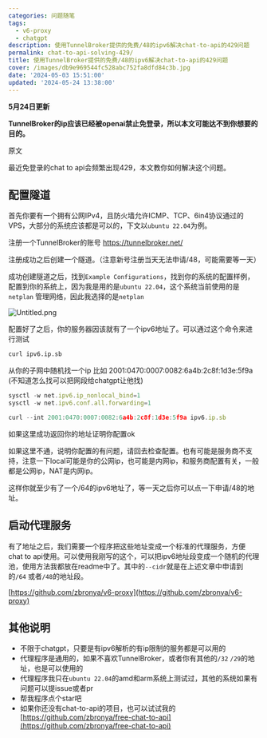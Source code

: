 ```yaml
---
categories: 问题随笔
tags:
  - v6-proxy
  - chatgpt
description: 使用TunnelBroker提供的免费/48的ipv6解决chat-to-api的429问题
permalink: chat-to-api-solving-429/
title: 使用TunnelBroker提供的免费/48的ipv6解决chat-to-api的429问题
cover: /images/db9e969544fc528abc752fa8dfd84c3b.jpg
date: '2024-05-03 15:51:00'
updated: '2024-05-24 13:38:00'
---
```


**5月24日更新**


**TunnelBroker的ip应该已经被openai禁止免登录，所以本文可能达不到你想要的目的。**


原文


最近免登录的chat to api会频繁出现429，本文教你如何解决这个问题。


## 配置隧道


首先你要有一个拥有公网IPv4，且防火墙允许ICMP、TCP、6in4协议通过的VPS，大部分的系统应该都是可以的，下文以`ubuntu 22.04`为例。

注册一个TunnelBroker的账号 https://tunnelbroker.net/

注册成功之后创建一个隧道。（注意新号注册当天无法申请/48，可能需要等一天）

成功创建隧道之后，找到`Example Configurations`，找到你的系统的配置样例，配置到你的系统上，因为我是用的是`ubuntu 22.04`，这个系统当前使用的是`netplan` 管理网络，因此我选择的是`netplan`


![Untitled.png](/images/372c39cdb851bef9ac8076fd8a0be887.png)


配置好了之后，你的服务器因该就有了一个ipv6地址了。可以通过这个命令来进行测试


```bash
curl ipv6.ip.sb
```


从你的子网中随机找一个ip 比如 2001:0470:0007:0082:6a4b:2c8f:1d3e:5f9a (不知道怎么找可以把网段给chatgpt让他找)


```javascript
sysctl -w net.ipv6.ip_nonlocal_bind=1
sysctl -w net.ipv6.conf.all.forwarding=1

curl --int 2001:0470:0007:0082:6a4b:2c8f:1d3e:5f9a ipv6.ip.sb
```


如果这里成功返回你的地址证明你配置ok


如果这里不通，说明你配置的有问题，请回去检查配置。也有可能是服务商不支持，注意一下local可能是你的公网ip，也可能是内网ip，和服务商配置有关，一般都是公网ip，NAT是内网ip。



这样你就至少有了一个/64的ipv6地址了，等一天之后你可以点一下申请/48的地址。


## 启动代理服务


有了地址之后，我们需要一个程序把这些地址变成一个标准的代理服务，方便chat to api使用。可以使用我刚写的这个，可以把ipv6地址段变成一个随机的代理池，使用方法我都放在readme中了。其中的`--cidr`就是在上述文章中申请到的`/64` 或者`/48`的地址段。


[https://github.com/zbronya/v6-proxy](https://github.com/zbronya/v6-proxy)


## 其他说明

- 不限于chatgpt，只要是有ipv6解析的有ip限制的服务都是可以用的
- 代理程序是通用的，如果不喜欢TunnelBroker，或者你有其他的`/32` `/29`的地址，也是可以使用的
- 代理程序我只在`ubuntu 22.04`的amd和arm系统上测试过，其他的系统如果有问题可以提issue或者pr
- 帮我程序点个star吧
- 如果你还没有chat-to-api的项目，也可以试试我的  [https://github.com/zbronya/free-chat-to-api](https://github.com/zbronya/free-chat-to-api)
